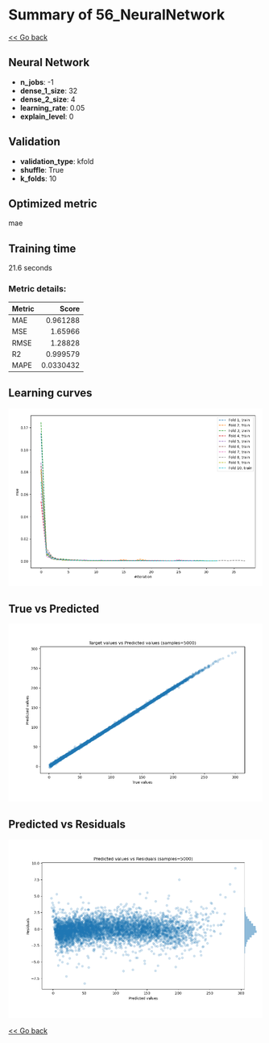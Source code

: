 # Summary of 56_NeuralNetwork

[<< Go back](../README.md)


## Neural Network
- **n_jobs**: -1
- **dense_1_size**: 32
- **dense_2_size**: 4
- **learning_rate**: 0.05
- **explain_level**: 0

## Validation
 - **validation_type**: kfold
 - **shuffle**: True
 - **k_folds**: 10

## Optimized metric
mae

## Training time

21.6 seconds

### Metric details:
| Metric   |     Score |
|:---------|----------:|
| MAE      | 0.961288  |
| MSE      | 1.65966   |
| RMSE     | 1.28828   |
| R2       | 0.999579  |
| MAPE     | 0.0330432 |



## Learning curves
![Learning curves](learning_curves.png)
## True vs Predicted

![True vs Predicted](true_vs_predicted.png)


## Predicted vs Residuals

![Predicted vs Residuals](predicted_vs_residuals.png)



[<< Go back](../README.md)
